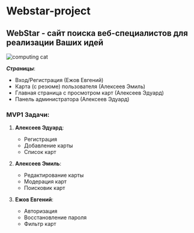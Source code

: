 # Webstar-project
## WebStar - сайт поиска веб-специалистов для реализации Ваших идей
![computing cat](https://github.com/Deolys/webstar-project/assets/150851609/0f054af7-84b8-439f-9a0f-44d393cb6f9a)

***Страницы***:
- Вход/Регистрация (Ежов Евгений)
- Карта (с резюме) пользователя (Алексеев Эмиль)
- Главная страница с просмотром карт (Алексеев Эдуард)
- Панель администратора (Алексеев Эдуард)

### MVP1 Задачи:

1. **Алексеев Эдуард**:
   - Регистрация
   - Добавление карты
   - Список карт

2. **Алексеев Эмиль**:
   - Редактирование карты
   - Модерация карт
   - Поисковик карт

3. **Ежов Евгений**:
   - Авторизация
   - Восстановление пароля
   - Фильтр карт




